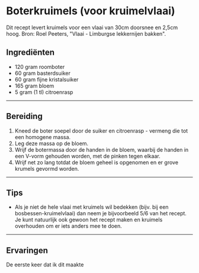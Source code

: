 # Boterkruimels (voor kruimelvlaai)

Dit recept levert kruimels voor een vlaai van 30cm doorsnee en 2,5cm hoog.
Bron: Roel Peeters, "Vlaai - Limburgse lekkernijen bakken".

## Ingrediënten

- 120 gram roomboter
- 60 gram basterdsuiker
- 60 gram fijne kristalsuiker
- 165 gram bloem
- 5 gram (1 tl) citroenrasp

---

## Bereiding

1. Kneed de boter soepel door de suiker en citroenrasp - vermeng die tot een homogene massa.
2. Leg deze massa op de bloem.
3. Wrijf de botermassa door de handen in de bloem, waarbij de handen in een V-vorm gehouden worden, met de pinken tegen elkaar.
4. Wrijf net zo lang totdat de bloem geheel is opgenomen en er grove krumels gevormd worden.

---

## Tips

- Als je niet de hele vlaai met kruimels wil bedekken (bijv. bij een bosbessen-kruimelvlaai) dan neem je bijvoorbeeld 5/6 van het recept. Je kunt natuurlijk ook gewoon het recept maken en kruimels overhouden om er iets anders mee te doen.
  
---

## Ervaringen

De eerste keer dat ik dit maakte 